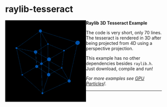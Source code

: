 # raylib-tesseract

<img align="left" style="width:260px" src="https://github.com/arceryz/raylib-tesseract/blob/master/demo.gif" width="288px">

**Raylib 3D Tesseract Example**

The code is very short, only 70 lines. The tesseract is rendered in 3D after being projected from 4D using a perspective projection.

This example has no other dependencies besides `raylib.h`. Just download, compile and run!

*For more examples see [GPU Particles](https://github.com/arceryz/raylib-gpu-particles)!.*

---